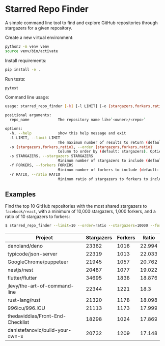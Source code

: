 # Starred Repo Finder

A simple command line tool to find and explore GitHub repositories through stargazers for a given repository.

Create a new virtual environment:

```bash
python3 -m venv venv
source venv/bin/activate
```

Install requirements:

```bash
pip install -e .
```

Run tests:

```bash
pytest
```

Command line usage:

```bash
usage: starred_repo_finder [-h] [-l LIMIT] [-o {stargazers,forkers,ratio}] [-s STARGAZERS] [-f FORKERS] [-r RATIO] repo_name

positional arguments:
  repo_name             The repository name like`<owner>/<repo>`

options:
  -h, --help            show this help message and exit
  -l LIMIT, --limit LIMIT
                        The maximum number of results to return (default: 100)
  -o {stargazers,forkers,ratio}, --order {stargazers,forkers,ratio}
                        Column to order by (default: stargazers). Options: stargazers, forkers, ratio
  -s STARGAZERS, --stargazers STARGAZERS
                        Minimum number of stargazers to include (default: None)
  -f FORKERS, --forkers FORKERS
                        Minimum number of forkers to include (default: None)
  -r RATIO, --ratio RATIO
                        Minimum ratio of stargazers to forkers to include (default: None)
```

## Examples

Find the top 10 GitHub repositories with the most shared stargazers to `facebook/react`, with a minimum of 10,000 stargazers, 1,000 forkers, and a ratio of 10 stargazers to forkers:

```bash
$ starred_repo_finder --limit=10 --order=ratio --stargazers=10000 --forkers=1000 --ratio=10 facebook/react
```

| Project | Stargazers | Forkers | Ratio |
|---|---|---|---|
| denoland/deno | 23362 | 1016 | 22.994 |
| typicode/json-server | 22319 | 1013 | 22.033 |
| GoogleChrome/puppeteer | 21945 | 1057 | 20.762 |
| nestjs/nest | 20487 | 1077 | 19.022 |
| flutter/flutter | 34695 | 1838 | 18.876 |
| jlevy/the-art-of-command-line | 22344 | 1221 | 18.3 |
| rust-lang/rust | 21320 | 1178 | 18.098 |
| 996icu/996.ICU | 21113 | 1173 | 17.999 |
| thedaviddias/Front-End-Checklist | 18298 | 1024 | 17.869 |
| danistefanovic/build-your-own-x | 20732 | 1209 | 17.148 |

```bash

```

```csv

```